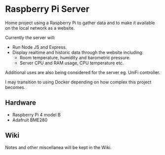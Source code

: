 # Raspberry Pi Server

Home project using a Raspberry Pi to gather data and to make it available on the local network as a website.

Currently the server will:

* Run Node JS and Express.
* Display realtime and historic data through the website including:
  * Room temperature, humidity and barometric pressure.
  * Server CPU and RAM usage, CPU temperature etc.

Additional uses are also being considered for the server eg. UniFi controller.

I may transition to using Docker depending on how complex this project becomes.


## Hardware

* Raspberry Pi 4 model B
* Adafruit BME280


## Wiki

Notes and other miscellanea will be kept in the Wiki.